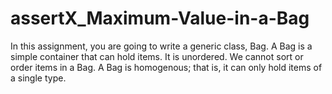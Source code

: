 # assertX_Maximum-Value-in-a-Bag
In this assignment, you are going to write a generic class, Bag.  A Bag is a simple container that can hold items.  It is unordered.  We cannot sort or order items in a Bag.  A Bag is homogenous; that is, it can only hold items of a single type.
